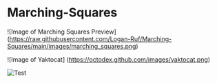 # Marching-Squares

![Image of Marching Squares Preview]
(https://raw.githubusercontent.com/Logan-Ruf/Marching-Squares/main/images/marching_squares.png)

![Image of Yaktocat]
(https://octodex.github.com/images/yaktocat.png)

![Test](https://octodex.github.com/images/daftpunktocat-thomas.gif)
